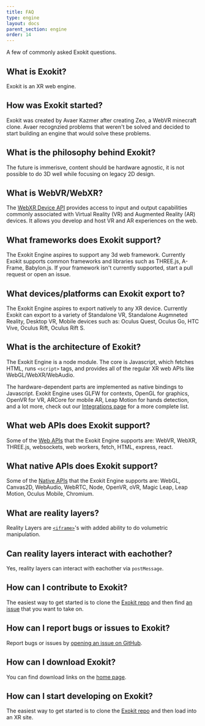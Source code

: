 ```yaml
---
title: FAQ
type: engine
layout: docs
parent_section: engine
order: 14
---
```


A few of commonly asked Exokit questions.

## What is Exokit?  
Exokit is an XR web engine.

## How was Exokit started?
Exokit was created by Avaer Kazmer after creating Zeo, a WebVR minecraft clone. Avaer recognzied problems that weren't be solved and decided to start building an engine that would solve these problems.

## What is the philosophy behind Exokit?
The future is immerisve, content should be hardware agnostic, it is not possible to do 3D well while focusing on legacy 2D design.

## What is WebVR/WebXR?
The [WebXR Device API](https://github.com/immersive-web/webxr/blob/master/explainer.md) provides access to input and output capabilities commonly associated with Virtual Reality (VR) and Augmented Reality (AR) devices. It allows you develop and host VR and AR experiences on the web.

## What frameworks does Exokit support?
The Exokit Engine aspires to support any 3d web framework. Currently Exokit supports common frameworks and libraries such as THREE.js, A-Frame, Babylon.js. If your framework isn't currently supported, start a pull request or open an issue.

## What devices/platforms can Exokit export to?
The Exokit Engine aspires to export natively to any XR device. Currently Exokit can export to a variety of Standalone VR, Standalone Augmneted Reality, Desktop VR, Mobile devices such as: Oculus Quest, Oculus Go, HTC Vive, Oculus Rift, Oculus Rift S.

## What is the architecture of Exokit?
The Exokit Engine is a node module. The core is Javascript, which fetches HTML, runs `<script>` tags, and provides all of the regular XR web APIs like WebGL/WebXR/WebAudio.

The hardware-dependent parts are implemented as native bindings to Javascript. Exokit Engine uses GLFW for contexts, OpenGL for graphics, OpenVR for VR, ARCore for mobile AR, Leap Motion for hands detection, and a lot more, check out our [Integrations page](../overview/techIntegrations.html) for a more complete list.

## What web APIs does Exokit support?
Some of the [Web APIs](../apis/webAPIs) that the Exokit Engine supports are: WebVR, WebXR, THREE.js, websockets, web workers, fetch, HTML, express, react.

## What native APIs does Exokit support?
Some of the [Native APIs](../apis/nativeAPIs) that the Exokit Engine supports are: WebGL, Canvas2D, WebAudio, WebRTC, Node, OpenVR, oVR, Magic Leap, Leap Motion, Oculus Mobile, Chromium.

## What are reality layers?
Reality Layers are [`<iframe>`](../apis/iframeAPI)'s with added ability to do volumetric manipulation.

## Can reality layers interact with eachother?
Yes, reality layers can interact with eachother via `postMessage`.

## How can I contribute to Exokit?
The easiest way to get started is to clone the [Exokit repo](https://github.com/exokitxr/exokit) and then find [an issue](https://github.com/exokitxr/exokit/issues) that you want to take on.

## How can I report bugs or issues to Exokit?
Report bugs or issues by [opening an issue on GitHub](https://github.com/exokitxr/exokit/issues/new/choose).

## How can I download Exokit?
You can find download links on the [home page](https://exokit.org/).

## How can I start developing on Exokit?
The easiest way to get started is to clone the [Exokit repo](https://github.com/exokitxr/exokit) and then load into an XR site.

